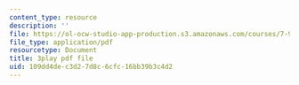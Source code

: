 ```yaml
---
content_type: resource
description: ''
file: https://ol-ocw-studio-app-production.s3.amazonaws.com/courses/7-91j-foundations-of-computational-and-systems-biology-spring-2014/109dd4dec3d27d8c6cfc16bb39b3c4d2_P3ORBMon8aw.pdf
file_type: application/pdf
resourcetype: Document
title: 3play pdf file
uid: 109dd4de-c3d2-7d8c-6cfc-16bb39b3c4d2
---
```

